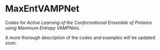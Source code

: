 # MaxEntVAMPNet
Codes for *Active Learning of the Conformational Ensemble of Proteins using Maximum Entropy VAMPNets*.

A more thorough description of the codes and examples will be updated soon.
